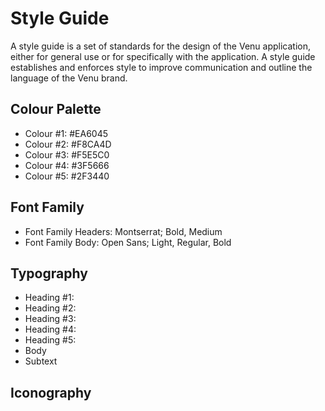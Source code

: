 # Style Guide

A style guide is a set of standards for the design of the Venu application, either for general use or for specifically with the application. A style guide establishes and enforces style to improve communication and outline the language of the Venu brand.

## Colour Palette

- Colour #1: #EA6045
- Colour #2: #F8CA4D
- Colour #3: #F5E5C0
- Colour #4: #3F5666
- Colour #5: #2F3440

## Font Family

- Font Family Headers: Montserrat; Bold, Medium
- Font Family Body: Open Sans; Light, Regular, Bold

## Typography

- Heading #1:
- Heading #2:
- Heading #3:
- Heading #4:
- Heading #5:
- Body
- Subtext

## Iconography
